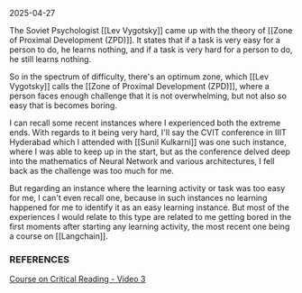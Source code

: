 2025-04-27

The Soviet Psychologist [[Lev Vygotsky]] came up with the theory of [[Zone of Proximal Development (ZPD)]]. It states that if a task is very easy for a person to do, he learns nothing, and if a task is very hard for a person to do, he still learns nothing. 

So in the spectrum of difficulty, there's an optimum zone, which [[Lev Vygotsky]] calls the [[Zone of Proximal Development (ZPD)]], where a person faces enough challenge that it is not overwhelming, but not also so easy that is becomes boring. 

I can recall some recent instances where I experienced both the extreme ends. With regards to it being very hard, I'll say the CVIT conference in IIIT Hyderabad which I attended with [[Sunil Kulkarni]] was one such instance, where I was able to keep up in the start, but as the conference delved deep into the mathematics of Neural Network and various architectures, I fell back as the challenge was too much for me.

But regarding an instance where the learning activity or task was too easy for me, I can't even recall one, because in such instances no learning happened for me to identify it as an easy learning instance. But most of the experiences I would relate to this type are related to me getting bored in the first moments after starting any learning activity, the most recent one being a course on [[Langchain]]. 



### **REFERENCES**

[Course on Critical Reading - Video 3](https://www.skillshare.com/en/classes/revolutionize-your-reading-critical-reading-for-personal-transformation/2008241140) 
